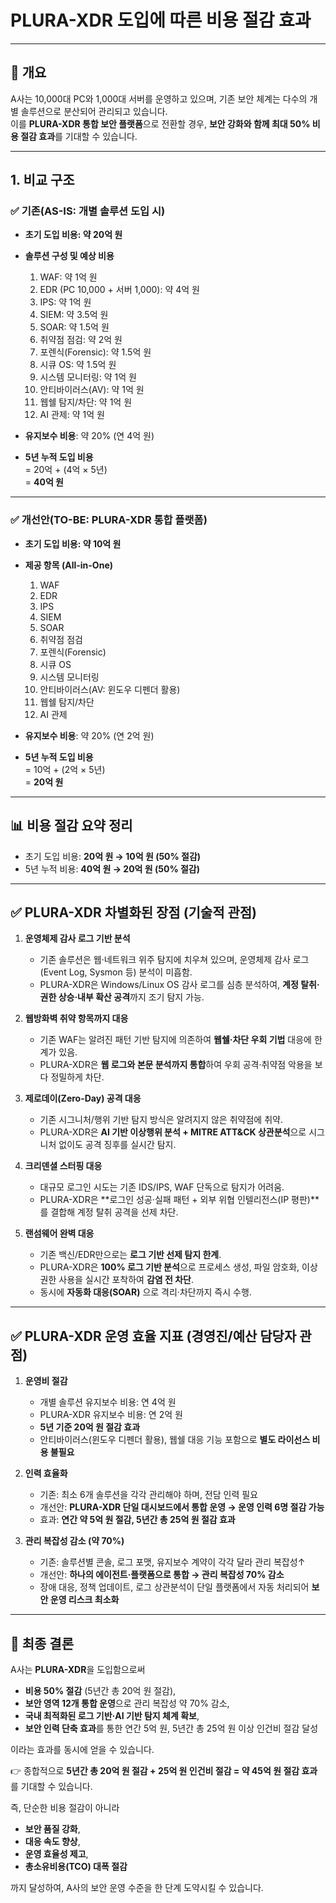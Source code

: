 # PLURA-XDR 도입에 따른 비용 절감 효과

---

## 📌 개요
A사는 10,000대 PC와 1,000대 서버를 운영하고 있으며, 기존 보안 체계는 다수의 개별 솔루션으로 분산되어 관리되고 있습니다.  
이를 **PLURA-XDR 통합 보안 플랫폼**으로 전환할 경우, **보안 강화와 함께 최대 50% 비용 절감 효과**를 기대할 수 있습니다.

---

## 1. 비교 구조

### ✅ 기존(AS-IS: 개별 솔루션 도입 시)
- **초기 도입 비용: 약 20억 원**
- **솔루션 구성 및 예상 비용**
  1. WAF: 약 1억 원  
  2. EDR (PC 10,000 + 서버 1,000): 약 4억 원  
  3. IPS: 약 1억 원  
  4. SIEM: 약 3.5억 원  
  5. SOAR: 약 1.5억 원  
  6. 취약점 점검: 약 2억 원  
  7. 포렌식(Forensic): 약 1.5억 원  
  8. 시큐 OS: 약 1.5억 원  
  9. 시스템 모니터링: 약 1억 원  
  10. 안티바이러스(AV): 약 1억 원  
  11. 웹쉘 탐지/차단: 약 1억 원  
  12. AI 관제: 약 1억 원  

- **유지보수 비용**: 약 20% (연 4억 원)  
- **5년 누적 도입 비용**  
  = 20억 + (4억 × 5년)  
  = **40억 원**

---

### ✅ 개선안(TO-BE: PLURA-XDR 통합 플랫폼)
- **초기 도입 비용: 약 10억 원**
- **제공 항목 (All-in-One)**
  1. WAF  
  2. EDR  
  3. IPS  
  4. SIEM  
  5. SOAR  
  6. 취약점 점검  
  7. 포렌식(Forensic)  
  8. 시큐 OS  
  9. 시스템 모니터링  
  10. 안티바이러스(AV: 윈도우 디펜더 활용)  
  11. 웹쉘 탐지/차단  
  12. AI 관제  

- **유지보수 비용**: 약 20% (연 2억 원)  
- **5년 누적 도입 비용**  
  = 10억 + (2억 × 5년)  
  = **20억 원**

---

## 📊 비용 절감 요약 정리
- 초기 도입 비용: **20억 원 → 10억 원 (50% 절감)**  
- 5년 누적 비용: **40억 원 → 20억 원 (50% 절감)**

---

## ✅ PLURA-XDR 차별화된 장점 (기술적 관점)

1. **운영체제 감사 로그 기반 분석**  
   - 기존 솔루션은 웹·네트워크 위주 탐지에 치우쳐 있으며, 운영체제 감사 로그(Event Log, Sysmon 등) 분석이 미흡함.  
   - PLURA-XDR은 Windows/Linux OS 감사 로그를 심층 분석하여, **계정 탈취·권한 상승·내부 확산 공격**까지 조기 탐지 가능.  

2. **웹방화벽 취약 항목까지 대응**  
   - 기존 WAF는 알려진 패턴 기반 탐지에 의존하여 **웹쉘·차단 우회 기법** 대응에 한계가 있음.  
   - PLURA-XDR은 **웹 로그와 본문 분석까지 통합**하여 우회 공격·취약점 악용을 보다 정밀하게 차단.  

3. **제로데이(Zero-Day) 공격 대응**  
   - 기존 시그니처/행위 기반 탐지 방식은 알려지지 않은 취약점에 취약.  
   - PLURA-XDR은 **AI 기반 이상행위 분석 + MITRE ATT&CK 상관분석**으로 시그니처 없이도 공격 징후를 실시간 탐지.  

4. **크리덴셜 스터핑 대응**  
   - 대규모 로그인 시도는 기존 IDS/IPS, WAF 단독으로 탐지가 어려움.  
   - PLURA-XDR은 **로그인 성공·실패 패턴 + 외부 위협 인텔리전스(IP 평판)**를 결합해 계정 탈취 공격을 선제 차단.  

5. **랜섬웨어 완벽 대응**  
   - 기존 백신/EDR만으로는 **로그 기반 선제 탐지 한계**.  
   - PLURA-XDR은 **100% 로그 기반 분석**으로 프로세스 생성, 파일 암호화, 이상 권한 사용을 실시간 포착하여 **감염 전 차단**.  
   - 동시에 **자동화 대응(SOAR)** 으로 격리·차단까지 즉시 수행.  

---

## ✅ PLURA-XDR 운영 효율 지표 (경영진/예산 담당자 관점)

1. **운영비 절감**  
   - 개별 솔루션 유지보수 비용: 연 4억 원  
   - PLURA-XDR 유지보수 비용: 연 2억 원  
   - **5년 기준 20억 원 절감 효과**  
   - 안티바이러스(윈도우 디펜더 활용), 웹쉘 대응 기능 포함으로 **별도 라이선스 비용 불필요**  

2. **인력 효율화**  
   - 기존: 최소 6개 솔루션을 각각 관리해야 하며, 전담 인력 필요  
   - 개선안: **PLURA-XDR 단일 대시보드에서 통합 운영 → 운영 인력 6명 절감 가능**  
   - 효과: **연간 약 5억 원 절감, 5년간 총 25억 원 절감 효과**  

3. **관리 복잡성 감소 (약 70%)**  
   - 기존: 솔루션별 콘솔, 로그 포맷, 유지보수 계약이 각각 달라 관리 복잡성↑  
   - 개선안: **하나의 에이전트·플랫폼으로 통합 → 관리 복잡성 70% 감소**  
   - 장애 대응, 정책 업데이트, 로그 상관분석이 단일 플랫폼에서 자동 처리되어 **보안 운영 리스크 최소화**  

---

## 📌 최종 결론

A사는 **PLURA-XDR**을 도입함으로써  

- **비용 50% 절감** (5년간 총 20억 원 절감),  
- **보안 영역 12개 통합 운영**으로 관리 복잡성 약 70% 감소,  
- **국내 최적화된 로그 기반·AI 기반 탐지 체계 확보**,  
- **보안 인력 단축 효과**를 통한 연간 5억 원, 5년간 총 25억 원 이상 인건비 절감 달성  

이라는 효과를 동시에 얻을 수 있습니다.  

👉 종합적으로 **5년간 총 20억 원 절감 + 25억 원 인건비 절감 = 약 45억 원 절감 효과**를 기대할 수 있습니다.  

즉, 단순한 비용 절감이 아니라  
- **보안 품질 강화**,  
- **대응 속도 향상**,  
- **운영 효율성 제고**,  
- **총소유비용(TCO) 대폭 절감**  

까지 달성하여, A사의 보안 운영 수준을 한 단계 도약시킬 수 있습니다.  

